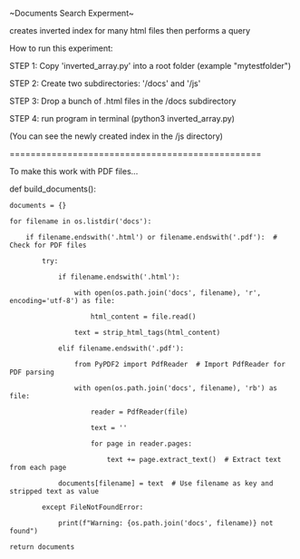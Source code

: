 ~Documents Search Experment~

creates inverted index for many html files then performs a query

How to run this experiment:

STEP 1: Copy 'inverted_array.py' into a root folder (example "mytestfolder")

STEP 2: Create two subdirectories: '/docs' and '/js'

STEP 3: Drop a bunch of .html files in the /docs subdirectory

STEP 4: run program in terminal (python3 inverted_array.py)

(You can see the newly created index in the /js directory)

================================================

To make this work with PDF files...

def build_documents():

    documents = {}

    for filename in os.listdir('docs'):
    
        if filename.endswith('.html') or filename.endswith('.pdf'):  # Check for PDF files
        
            try:
            
                if filename.endswith('.html'):
                
                    with open(os.path.join('docs', filename), 'r', encoding='utf-8') as file:
                    
                        html_content = file.read()
                   
                    text = strip_html_tags(html_content)
                
                elif filename.endswith('.pdf'):
                
                    from PyPDF2 import PdfReader  # Import PdfReader for PDF parsing
                    
                    with open(os.path.join('docs', filename), 'rb') as file:
                    
                        reader = PdfReader(file)
                        
                        text = ''
                        
                        for page in reader.pages:
                        
                            text += page.extract_text()  # Extract text from each page
                
                documents[filename] = text  # Use filename as key and stripped text as value
                
            except FileNotFoundError:
            
                print(f"Warning: {os.path.join('docs', filename)} not found")
    
    return documents
